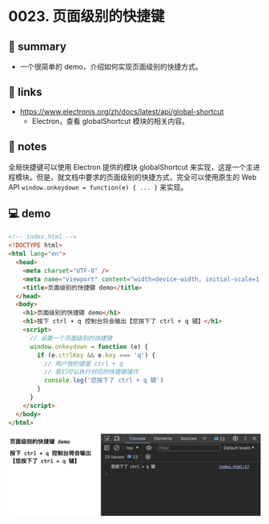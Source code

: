 # 0023. 页面级别的快捷键

## 📝 summary

- 一个很简单的 demo，介绍如何实现页面级别的快捷方式。

## 🔗 links

- https://www.electronjs.org/zh/docs/latest/api/global-shortcut
  - Electron，查看 globalShortcut 模块的相关内容。

## 📝 notes

全局快捷键可以使用 Electron 提供的模块 globalShortcut 来实现，这是一个主进程模块。但是，就文档中要求的页面级别的快捷方式，完全可以使用原生的 Web API `window.onkeydown = function(e) { ... }` 来实现。

## 💻 demo

```html
<!-- index.html -->
<!DOCTYPE html>
<html lang="en">
  <head>
    <meta charset="UTF-8" />
    <meta name="viewport" content="width=device-width, initial-scale=1.0" />
    <title>页面级别的快捷键 demo</title>
  </head>
  <body>
    <h1>页面级别的快捷键 demo</h1>
    <h1>按下 ctrl + q 控制台将会输出【您按下了 ctrl + q 键】</h1>
    <script>
      // 设置一个页面级别的快捷键
      window.onkeydown = function (e) {
        if (e.ctrlKey && e.key === 'q') {
          // 用户按的键是 ctrl + q
          // 我们可以执行对应的快捷键操作
          console.log('您按下了 ctrl + q 键')
        }
      }
    </script>
  </body>
</html>
```

![](md-imgs/2024-10-06-01-51-02.png)